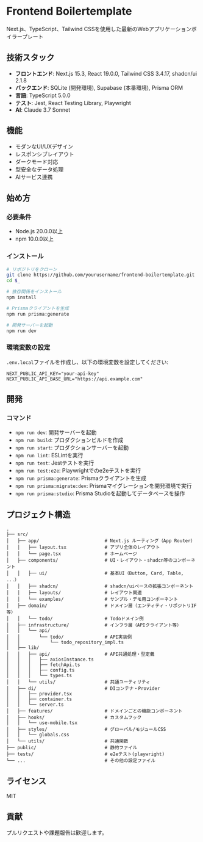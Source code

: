 # Frontend Boilertemplate

Next.js、TypeScript、Tailwind CSSを使用した最新のWebアプリケーションボイラープレート

## 技術スタック

- **フロントエンド**: Next.js 15.3, React 19.0.0, Tailwind CSS 3.4.17, shadcn/ui 2.1.8
- **バックエンド**: SQLite (開発環境), Supabase (本番環境), Prisma ORM
- **言語**: TypeScript 5.0.0
- **テスト**: Jest, React Testing Library, Playwright
- **AI**: Claude 3.7 Sonnet

## 機能

- モダンなUI/UXデザイン
- レスポンシブレイアウト
- ダークモード対応
- 型安全なデータ処理
- AIサービス連携

## 始め方

### 必要条件

- Node.js 20.0.0以上
- npm 10.0.0以上

### インストール

```bash
# リポジトリをクローン
git clone https://github.com/yourusername/frontend-boilertemplate.git
cd $_

# 依存関係をインストール
npm install

# Prismaクライアントを生成
npm run prisma:generate

# 開発サーバーを起動
npm run dev
```

### 環境変数の設定

`.env.local`ファイルを作成し、以下の環境変数を設定してください:

```
NEXT_PUBLIC_API_KEY="your-api-key"
NEXT_PUBLIC_API_BASE_URL="https://api.example.com"
```

## 開発

### コマンド

- `npm run dev`: 開発サーバーを起動
- `npm run build`: プロダクションビルドを作成
- `npm run start`: プロダクションサーバーを起動
- `npm run lint`: ESLintを実行
- `npm run test`: Jestテストを実行
- `npm run test:e2e`: Playwrightでのe2eテストを実行
- `npm run prisma:generate`: Prismaクライアントを生成
- `npm run prisma:migrate:dev`: Prismaマイグレーションを開発環境で実行
- `npm run prisma:studio`: Prisma Studioを起動してデータベースを操作

## プロジェクト構造

```
.
├── src/
│   ├── app/                        # Next.js ルーティング（App Router）
│   │   ├── layout.tsx              # アプリ全体のレイアウト
│   │   └── page.tsx                # ホームページ
│   ├── components/                 # UI・レイアウト・shadcn等のコンポーネント
│   │   ├── ui/                     # 基本UI（Button, Card, Table, ...）
│   │   ├── shadcn/                 # shadcn/uiベースの拡張コンポーネント
│   │   ├── layouts/                # レイアウト関連
│   │   └── examples/               # サンプル・デモ用コンポーネント
│   ├── domain/                     # ドメイン層（エンティティ・リポジトリIF等）
│   │   └── todo/                   # Todoドメイン例
│   ├── infrastructure/             # インフラ層（APIクライアント等）
│   │   └── api/
│   │       └── todo/               # API実装例
│   │           └── todo_repository_impl.ts
│   ├── lib/
│   │   ├── api/                    # API共通処理・型定義
│   │   │   ├── axiosInstance.ts
│   │   │   ├── fetchApi.ts
│   │   │   ├── config.ts
│   │   │   └── types.ts
│   │   └── utils/                  # 共通ユーティリティ
│   ├── di/                         # DIコンテナ・Provider
│   │   ├── provider.tsx
│   │   ├── container.ts
│   │   └── server.ts
│   ├── features/                   # ドメインごとの機能コンポーネント
│   ├── hooks/                      # カスタムフック
│   │   └── use-mobile.tsx
│   ├── styles/                     # グローバル/モジュールCSS
│   │   └── globals.css
│   └── utils/                      # 共通関数
├── public/                         # 静的ファイル
├── tests/                          # e2eテスト(playwright)
└── ...                             # その他の設定ファイル
```

## ライセンス

MIT

## 貢献

プルリクエストや課題報告は歓迎します。
